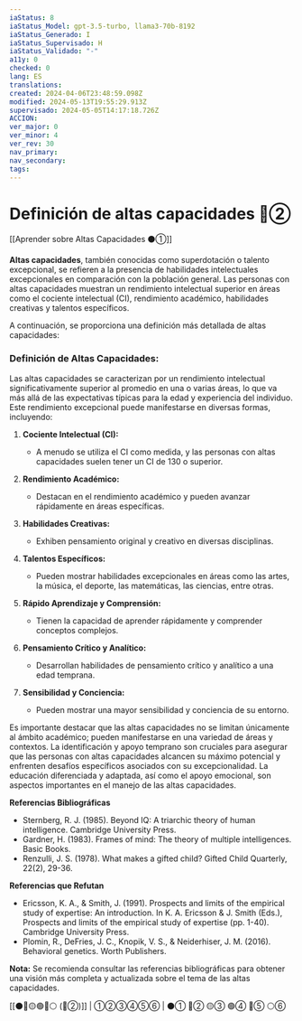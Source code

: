 ```yaml
---
iaStatus: 8
iaStatus_Model: gpt-3.5-turbo, llama3-70b-8192
iaStatus_Generado: I
iaStatus_Supervisado: H
iaStatus_Validado: "-"
a11y: 0
checked: 0
lang: ES
translations: 
created: 2024-04-06T23:48:59.098Z
modified: 2024-05-13T19:55:29.913Z
supervisado: 2024-05-05T14:17:18.726Z
ACCION: 
ver_major: 0
ver_minor: 4
ver_rev: 30
nav_primary: 
nav_secondary: 
tags:
---
```

# Definición de altas capacidades 🔴②

[[Aprender sobre Altas Capacidades ⚫①]]

**Altas capacidades**, también conocidas como superdotación o talento excepcional, se refieren a la presencia de habilidades intelectuales excepcionales en comparación con la población general. Las personas con altas capacidades muestran un rendimiento intelectual superior en áreas como el cociente intelectual (CI), rendimiento académico, habilidades creativas y talentos específicos.

A continuación, se proporciona una definición más detallada de altas capacidades:

### Definición de Altas Capacidades:

Las altas capacidades se caracterizan por un rendimiento intelectual significativamente superior al promedio en una o varias áreas, lo que va más allá de las expectativas típicas para la edad y experiencia del individuo. Este rendimiento excepcional puede manifestarse en diversas formas, incluyendo:

1. **Cociente Intelectual (CI):**
   - A menudo se utiliza el CI como medida, y las personas con altas capacidades suelen tener un CI de 130 o superior.

2. **Rendimiento Académico:**
   - Destacan en el rendimiento académico y pueden avanzar rápidamente en áreas específicas.

3. **Habilidades Creativas:**
   - Exhiben pensamiento original y creativo en diversas disciplinas.

4. **Talentos Específicos:**
   - Pueden mostrar habilidades excepcionales en áreas como las artes, la música, el deporte, las matemáticas, las ciencias, entre otras.

5. **Rápido Aprendizaje y Comprensión:**
   - Tienen la capacidad de aprender rápidamente y comprender conceptos complejos.

6. **Pensamiento Crítico y Analítico:**
   - Desarrollan habilidades de pensamiento crítico y analítico a una edad temprana.

7. **Sensibilidad y Conciencia:**
   - Pueden mostrar una mayor sensibilidad y conciencia de su entorno.

Es importante destacar que las altas capacidades no se limitan únicamente al ámbito académico; pueden manifestarse en una variedad de áreas y contextos. La identificación y apoyo temprano son cruciales para asegurar que las personas con altas capacidades alcancen su máximo potencial y enfrenten desafíos específicos asociados con su excepcionalidad. La educación diferenciada y adaptada, así como el apoyo emocional, son aspectos importantes en el manejo de las altas capacidades.

**Referencias Bibliográficas**

* Sternberg, R. J. (1985). Beyond IQ: A triarchic theory of human intelligence. Cambridge University Press.
* Gardner, H. (1983). Frames of mind: The theory of multiple intelligences. Basic Books.
* Renzulli, J. S. (1978). What makes a gifted child? Gifted Child Quarterly, 22(2), 29-36.

**Referencias que Refutan**

* Ericsson, K. A., & Smith, J. (1991). Prospects and limits of the empirical study of expertise: An introduction. In K. A. Ericsson & J. Smith (Eds.), Prospects and limits of the empirical study of expertise (pp. 1-40). Cambridge University Press.
* Plomin, R., DeFries, J. C., Knopik, V. S., & Neiderhiser, J. M. (2016). Behavioral genetics. Worth Publishers.

**Nota:** Se recomienda consultar las referencias bibliográficas para obtener una visión más completa y actualizada sobre el tema de las altas capacidades.

[[⚫🔴🟡🟢🔵⚪ (🔴②)]] | ①②③④⑤⑥ | ⚫① 🔴② 🟡③ 🟢④ 🔵⑤ ⚪⑥